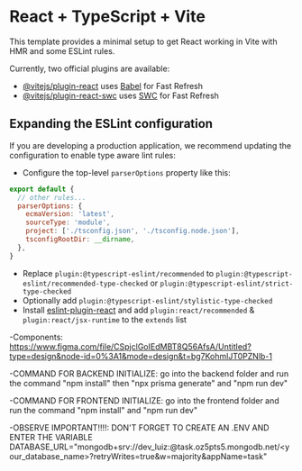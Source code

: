 # React + TypeScript + Vite

This template provides a minimal setup to get React working in Vite with HMR and some ESLint rules.

Currently, two official plugins are available:

- [@vitejs/plugin-react](https://github.com/vitejs/vite-plugin-react/blob/main/packages/plugin-react/README.md) uses [Babel](https://babeljs.io/) for Fast Refresh
- [@vitejs/plugin-react-swc](https://github.com/vitejs/vite-plugin-react-swc) uses [SWC](https://swc.rs/) for Fast Refresh

## Expanding the ESLint configuration

If you are developing a production application, we recommend updating the configuration to enable type aware lint rules:

- Configure the top-level `parserOptions` property like this:

```js
export default {
  // other rules...
  parserOptions: {
    ecmaVersion: 'latest',
    sourceType: 'module',
    project: ['./tsconfig.json', './tsconfig.node.json'],
    tsconfigRootDir: __dirname,
  },
}
```

- Replace `plugin:@typescript-eslint/recommended` to `plugin:@typescript-eslint/recommended-type-checked` or `plugin:@typescript-eslint/strict-type-checked`
- Optionally add `plugin:@typescript-eslint/stylistic-type-checked`
- Install [eslint-plugin-react](https://github.com/jsx-eslint/eslint-plugin-react) and add `plugin:react/recommended` & `plugin:react/jsx-runtime` to the `extends` list


-Components: https://www.figma.com/file/CSpjclGoIEdMBT8Q56AfsA/Untitled?type=design&node-id=0%3A1&mode=design&t=bg7KohmlJT0PZNlb-1

-COMMAND FOR BACKEND INITIALIZE: go into the backend folder and run the command "npm install" then "npx prisma generate" and "npm run dev"

-COMMAND FOR FRONTEND INITIALIZE: go into the frontend folder and run the command "npm install" and "npm run dev"

-OBSERVE IMPORTANT!!!!: DON'T FORGET TO CREATE AN .ENV AND ENTER THE VARIABLE DATABASE_URL="mongodb+srv://dev_luiz:<PASSWORD>@task.oz5pts5.mongodb.net/<your_database_name>?retryWrites=true&w=majority&appName=task"
